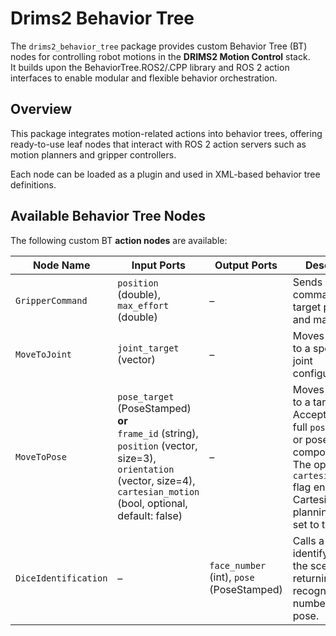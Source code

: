 # Drims2 Behavior Tree

The `drims2_behavior_tree` package provides custom Behavior Tree (BT) nodes for controlling robot motions in the **DRIMS2 Motion Control** stack.  
It builds upon the BehaviorTree.ROS2/.CPP library and ROS 2 action interfaces to enable modular and flexible behavior orchestration.

## Overview

This package integrates motion-related actions into behavior trees, offering ready-to-use leaf nodes that interact with ROS 2 action servers such as motion planners and gripper controllers.

Each node can be loaded as a plugin and used in XML-based behavior tree definitions.
<!-- 
## Available Behavior Tree Nodes

The following custom BT **action nodes** are available:

| Node Name         | Input Ports                                                                 | Description                                                |
|-------------------|------------------------------------------------------------------------------|------------------------------------------------------------|
| `GripperCommand`  | `position` (double), `max_effort` (double)                                  | Sends a gripper command with target position and max effort. |
| `MoveToJoint`     | `joint_target` (vector\<double>)                                             | Moves the robot to a specified joint configuration.         |
| MoveToPose   | `pose_target` (PoseStamped) **or**<br>`frame_id` (string), `position` (vector<double>, size=3), `orientation` (vector<double>, size=4),<br>`cartesian_motion` (bool, optional, default: false) | Moves the robot to a target pose. Accepts either a full `pose_target` or pose components. The optional `cartesian_motion` flag enables Cartesian path planning when set to true. |
| DiceIdentification | –                                                                                                                   | `face_number` (int), `pose` (PoseStamped)                            | Calls a service to identify a die in the scene, returning the recognized face number and pose. |
 -->
## Available Behavior Tree Nodes

The following custom BT **action nodes** are available:

| Node Name          | Input Ports                                                                                                         | Output Ports                                                  | Description                                                                                     |
|--------------------|----------------------------------------------------------------------------------------------------------------------|---------------------------------------------------------------|-------------------------------------------------------------------------------------------------|
| `GripperCommand`   | `position` (double), `max_effort` (double)                                                                          | –                                                             | Sends a gripper command with target position and max effort.                                   |
| `MoveToJoint`      | `joint_target` (vector<double>)                                                                                     | –                                                             | Moves the robot to a specified joint configuration.                                             |
| `MoveToPose`       | `pose_target` (PoseStamped) **or**<br>`frame_id` (string), `position` (vector<double>, size=3), `orientation` (vector<double>, size=4),<br>`cartesian_motion` (bool, optional, default: false) | –                                                             | Moves the robot to a target pose. Accepts either a full `pose_target` or pose components. The optional `cartesian_motion` flag enables Cartesian path planning when set to true. |
| `DiceIdentification` | –                                                                                                                   | `face_number` (int), `pose` (PoseStamped)                    | Calls a service to identify a die in the scene, returning the recognized face number and pose.  |

